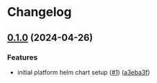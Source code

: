 # Changelog

## [0.1.0](https://github.com/opentdf/charts/compare/platform-v0.1.0...platform-v0.1.0) (2024-04-26)


### Features

* initial platform helm chart setup ([#1](https://github.com/opentdf/charts/issues/1)) ([a3eba3f](https://github.com/opentdf/charts/commit/a3eba3fa508a7d0c7b39aa0845c997bbefa3b608))
